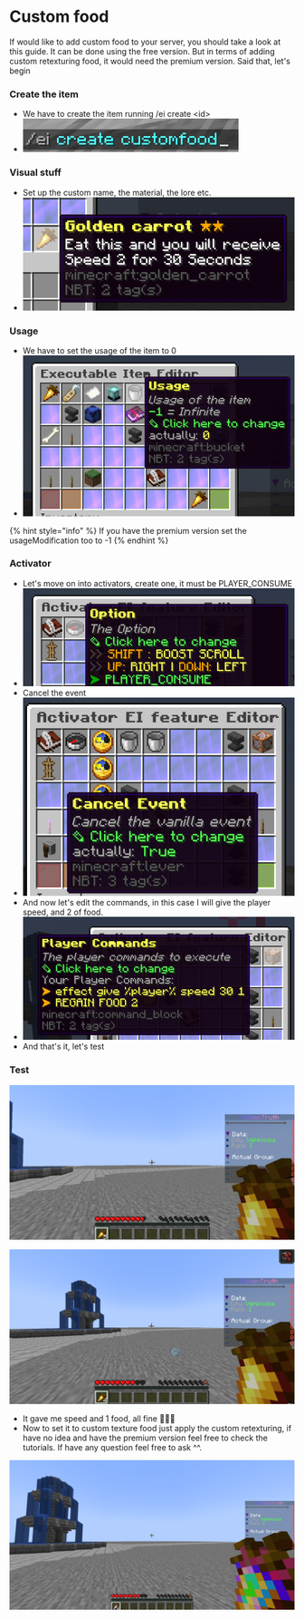 # Custom food

If would like to add custom food to your server, you should take a look at this guide. It can be done using the free version. But in terms of adding custom retexturing food, it would need the premium version. Said that, let's begin

### Create the item

* We have to create the item running /ei create \<id>
* ![](<../../../.gitbook/assets/image (72).png>)

### Visual stuff

* Set up the custom name, the material, the lore etc.
* ![](<../../../.gitbook/assets/image (354).png>)

### Usage

* We have to set the usage of the item to 0
* ![](<../../../.gitbook/assets/image (357).png>)

{% hint style="info" %}
If you have the premium version set the usageModification too to -1
{% endhint %}

### Activator

* Let's move on into activators, create one, it must be PLAYER\_CONSUME
* ![](<../../../.gitbook/assets/image (388).png>)
* Cancel the event
* ![](<../../../.gitbook/assets/image (394).png>)
* And now let's edit the commands, in this case I will give the player speed, and 2 of food.
* ![](<../../../.gitbook/assets/image (146).png>)
* And that's it, let's test

### Test

![](<../../../.gitbook/assets/image (361).png>)

![](<../../../.gitbook/assets/image (370).png>)

* It gave me speed and 1 food, all fine 🥳🥳🥳
* Now to set it to custom texture food just apply the custom retexturing, if have no idea and have the premium version feel free to check the tutorials. If have any question feel free to ask ^^.

![Radioactive carrot](<../../../.gitbook/assets/image (334).png>)
